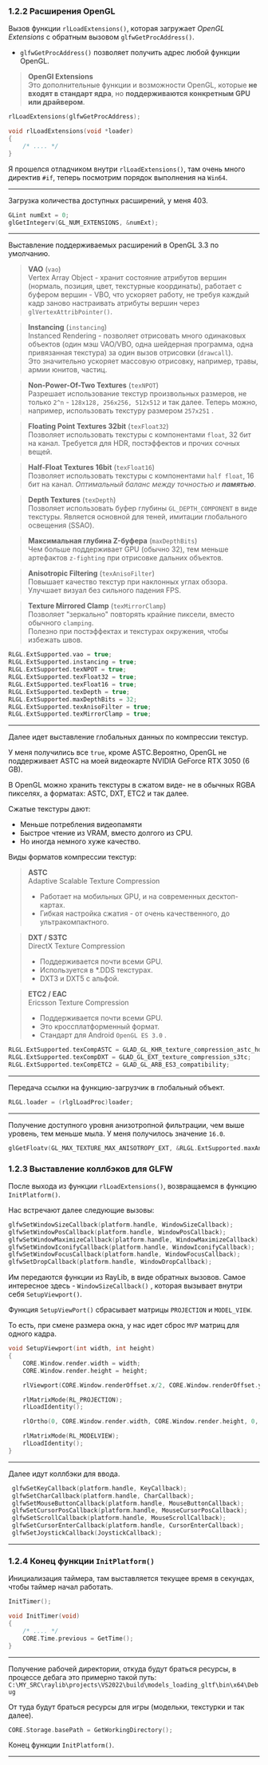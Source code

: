 ### 1.2.2 Расширения OpenGL

Вызов функции ```rlLoadExtensions()```, которая загружает *OpenGL Extensions* с обратным вызовом ```glfwGetProcAddress()```.

- ```glfwGetProcAddress()``` позволяет получить адрес любой функции OpenGL.

> **OpenGl Extensions**  
> Это дополнительные функции и возможности OpenGL, которые **не входят в стандарт ядра**, но **поддерживаются конкретным GPU или драйвером**.

```c
rlLoadExtensions(glfwGetProcAddress);

void rlLoadExtensions(void *loader)
{
    /* .... */
}
```
Я прошелся отладчиком внутри ```rlLoadExtensions()```, там очень много директив ```#if```, теперь посмотрим порядок выполнения на ```Win64```.

---

Загрузка количества доступных расширений, у меня 403.

```c
GLint numExt = 0;
glGetIntegerv(GL_NUM_EXTENSIONS, &numExt);
```
---

Выставление поддерживаемых расширений в OpenGL 3.3 по умолчанию.

> **VAO** (```vao```)   
> Vertex Array Object - хранит состояние атрибутов вершин (нормаль, позиция, цвет, текстурные координаты), работает с буфером вершин - VBO, что ускоряет работу, не требуя каждый кадр
заново настраивать атрибуты вершин через ```glVertexAttribPointer()```.

> **Instancing** (```instancing```)  
> Instanced Rendering - позволяет отрисовать много одинаковых объектов (один мэш VAO/VBO, одна шейдерная программа, одна привязанная текстура) за один вызов отрисовки (```drawcall```).  
> Это значительно ускоряет массовую отрисовку, например, травы, армии юнитов, частиц.

> **Non-Power-Of-Two Textures** (```texNPOT```)  
> Разрешает использование текстур произвольных размеров, не только ```2^n``` - ```128x128, 256x256, 512x512``` и так далее. Теперь можно, например, использовать текстуру размером ```257x251``` . 

> **Floating Point Textures 32bit** (```texFloat32```)  
> Позволяет использовать текстуры с компонентами ```float```, 32 бит на канал. Требуется для HDR, постэффектов и прочих сочных вещей.

> **Half-Float Textures 16bit** (```texFloat16```)  
> Позволяет использовать текстуры с компонентами ```half float```, 16 бит на канал. *Оптимальный баланс между точностью и **памятью***.

> **Depth Textures** (```texDepth```)  
> Позволяет использовать буфер глубины ```GL_DEPTH_COMPONENT``` в виде текстуры. Является основной для теней, имитации глобального освещения (SSAO).

> **Максимальная глубина Z-буфера** (```maxDepthBits```)    
> Чем больше поддерживает GPU (обычно 32), тем меньше артефактов ```z-fighting``` при отрисовке дальних объектов.

> **Anisotropic Filtering** (```texAnisoFilter```)  
> Повышает качество текстур при наклонных углах обзора.  Улучшает визуал без сильного падения FPS.

> **Texture Mirrored Clamp** (```texMirrorClamp```)  
> Позволяет "зеркально" повторять крайние пиксели, вместо обычного ```clamping```.  
> Полезно при постэффектах и текстурах окружения, чтобы избежать швов.

```c
RLGL.ExtSupported.vao = true;
RLGL.ExtSupported.instancing = true;
RLGL.ExtSupported.texNPOT = true;
RLGL.ExtSupported.texFloat32 = true;
RLGL.ExtSupported.texFloat16 = true;
RLGL.ExtSupported.texDepth = true;
RLGL.ExtSupported.maxDepthBits = 32;
RLGL.ExtSupported.texAnisoFilter = true;
RLGL.ExtSupported.texMirrorClamp = true;
```

---

Далее идет выставление глобальных данных по компрессии текстур.

У меня получились все ```true```, кроме ASTC.Вероятно, OpenGL не поддерживает ASTC на моей видеокарте NVIDIA GeForce RTX 3050  (6 GB).

В OpenGL можно хранить текстуры в сжатом виде- не в обычных RGBA пикселях, а форматах: ASTC, DXT, ETC2 и так далее.

Сжатые текстуры дают:
- Меньше потребления видеопамяти
- Быстрое чтение из VRAM, вместо долгого из CPU.
- Но иногда немного хуже качество.

Виды форматов компрессии текстур:

> **ASTC**  
> Adaptive Scalable Texture Compression
> - Работает на мобильных GPU, и на современных десктоп-картах.
> - Гибкая настройка сжатия - от очень качественного, до ультракомпактного.

> **DXT / S3TC**  
> DirectX Texture Compression
> - Поддерживается почти всеми GPU.
> - Используется в *.DDS текстурах.
> - DXT3 и DXT5 с альфой.

> **ETC2 / EAC**  
> Ericsson Texture Compression
> - Поддерживается почти всеми GPU.
> - Это кроссплатформенный формат. 
> - Стандарт для Android ```OpenGL ES 3.0``` .

```c
RLGL.ExtSupported.texCompASTC = GLAD_GL_KHR_texture_compression_astc_hdr && GLAD_GL_KHR_texture_compression_astc_ldr;
RLGL.ExtSupported.texCompDXT = GLAD_GL_EXT_texture_compression_s3tc;
RLGL.ExtSupported.texCompETC2 = GLAD_GL_ARB_ES3_compatibility;
```

---

Передача ссылки на функцию-загрузчик в глобальный объект.

```c
RLGL.loader = (rlglLoadProc)loader;
```

---

Получение доступного уровня анизотропной фильтрации, чем выше уровень, тем меньше мыла. У меня получилось значение ```16.0```.

```c
glGetFloatv(GL_MAX_TEXTURE_MAX_ANISOTROPY_EXT, &RLGL.ExtSupported.maxAnisotropyLevel);
```

### 1.2.3 Выставление коллбэков для GLFW

После выхода из функции ```rlLoadExtensions()```, возвращаемся в функцию ```InitPlatform()```. 

Нас встречают далее следующие вызовы:

```c
glfwSetWindowSizeCallback(platform.handle, WindowSizeCallback); 
glfwSetWindowPosCallback(platform.handle, WindowPosCallback);
glfwSetWindowMaximizeCallback(platform.handle, WindowMaximizeCallback);
glfwSetWindowIconifyCallback(platform.handle, WindowIconifyCallback);
glfwSetWindowFocusCallback(platform.handle, WindowFocusCallback);
glfwSetDropCallback(platform.handle, WindowDropCallback);
```

Им передаются функции из RayLib, в виде обратных вызовов. Самое интересное здесь - ```WindowSizeCallback()``` , которая вызывает внутри себя ```SetupViewport()```. 

Функция ```SetupViewPort()``` сбрасывает матрицы ```PROJECTION``` и ```MODEL_VIEW```.

То есть, при смене размера окна, у нас идет сброс ```MVP``` матриц для одного кадра.

```c
void SetupViewport(int width, int height)
{
    CORE.Window.render.width = width;
    CORE.Window.render.height = height;

    rlViewport(CORE.Window.renderOffset.x/2, CORE.Window.renderOffset.y/2, CORE.Window.render.width, CORE.Window.render.height);

    rlMatrixMode(RL_PROJECTION);
    rlLoadIdentity();

    rlOrtho(0, CORE.Window.render.width, CORE.Window.render.height, 0, 0.0f, 1.0f);

    rlMatrixMode(RL_MODELVIEW);       
    rlLoadIdentity(); 
}
```
 
---

Далее идут коллбэки для ввода.

```c
 glfwSetKeyCallback(platform.handle, KeyCallback);
 glfwSetCharCallback(platform.handle, CharCallback);
 glfwSetMouseButtonCallback(platform.handle, MouseButtonCallback);
 glfwSetCursorPosCallback(platform.handle, MouseCursorPosCallback);   
 glfwSetScrollCallback(platform.handle, MouseScrollCallback);
 glfwSetCursorEnterCallback(platform.handle, CursorEnterCallback);
 glfwSetJoystickCallback(JoystickCallback);
```
---
### 1.2.4 Конец функции ```InitPlatform()```

Инициализация таймера, там выставляется текущее время в секундах, чтобы таймер начал работать.

```c
InitTimer();

void InitTimer(void)
{
    /* .... */
    CORE.Time.previous = GetTime();
}
```

---

Получение рабочей директории, откуда будут браться ресурсы, в процессе дебага это примерно такой путь:
```C:\MY_SRC\raylib\projects\VS2022\build\models_loading_gltf\bin\x64\Debug```

От туда будут браться ресурсы для игры (модельки, текстурки и так далее).

```c
CORE.Storage.basePath = GetWorkingDirectory();
```

Конец функции ```InitPlatform()```.

---
